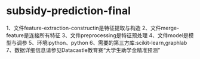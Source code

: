 # subsidy-prediction-final

1、文件feature-extraction-constructin是特征提取与构造
2、文件merge-feature是连接所有特征
3、文件preprocessing是特征预处理
4、文件model是模型与调参
5、环境ipython、python
6、需要的第三方库:scikit-learn,graphlab
7、数据详细信息请参见Datacastle教育赛“大学生助学金精准预测”